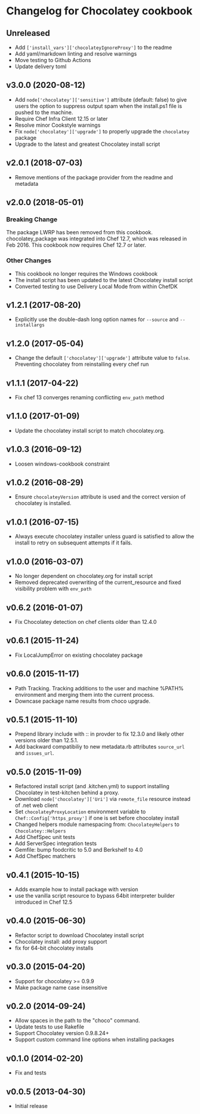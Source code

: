# Changelog for Chocolatey cookbook

## Unreleased

- Add `['install_vars']['chocolateyIgnoreProxy']` to the readme
- Add yaml/markdown linting and resolve warnings
- Move testing to Github Actions
- Update delivery toml

## v3.0.0 (2020-08-12)

- Add `node['chocolatey']['sensitive']` attribute (default: false) to give users the option to suppress output spam when the install.ps1 file is pushed to the machine.
- Require Chef Infra Client 12.15 or later
- Resolve minor Cookstyle warnings
- Fix `node['chocolatey']['upgrade']` to properly upgrade the `chocolatey` package
- Upgrade to the latest and greatest Chocolatey install script

## v2.0.1 (2018-07-03)

- Remove mentions of the package provider from the readme and metadata

## v2.0.0 (2018-05-01)

### Breaking Change

The package LWRP has been removed from this cookbook. chocolatey_package was integrated into Chef 12.7, which was released in Feb 2016\. This cookbook now requires Chef 12.7 or later.

### Other Changes

- This cookbook no longer requires the Windows cookbook
- The install script has been updated to the latest Chocolatey install script
- Converted testing to use Delivery Local Mode from within ChefDK

## v1.2.1 (2017-08-20)

- Explicitly use the double-dash long option names for `--source` and `--installargs`

## v1.2.0 (2017-05-04)

- Change the default `['chocolatey']['upgrade']` attribute value to `false`. Preventing chocolatey from reinstalling every chef run

## v1.1.1 (2017-04-22)

- Fix chef 13 converges renaming conflicting `env_path` method

## v1.1.0 (2017-01-09)

- Update the chocolatey install script to match chocolatey.org.

## v1.0.3 (2016-09-12)

- Loosen windows-cookbook constraint

## v1.0.2 (2016-08-29)

- Ensure `chocolateyVersion` attribute is used and the correct version of chocolatey is installed.

## v1.0.1 (2016-07-15)

- Always execute chocolatey installer unless guard is satisfied to allow the install to retry on subsequent attempts if it fails.

## v1.0.0 (2016-03-07)

- No longer dependent on chocolatey.org for install script
- Removed deprecated overwriting of the current_resource and fixed visibility problem with `env_path`

## v0.6.2 (2016-01-07)

- Fix Chocolatey detection on chef clients older than 12.4.0

## v0.6.1 (2015-11-24)

- Fix LocalJumpError on existing chocolatey package

## v0.6.0 (2015-11-17)

- Path Tracking. Tracking additions to the user and machine %PATH% environment and merging them into the current process.
- Downcase package name results from choco upgrade.

## v0.5.1 (2015-11-10)

- Prepend library include with :: in provder to fix 12.3.0 and likely other versions older than 12.5.1.
- Add backward compatibiliy to new metadata.rb attributes `source_url` and `issues_url`.

## v0.5.0 (2015-11-09)

- Refactored install script (and .kitchen.yml) to support installing Chocolatey in test-kitchen behind a proxy.
- Download `node['chocolatey']['Uri']` via `remote_file` resource instead of .net web client
- Set `chocolateyProxyLocation` environment variable to `Chef::Config['https_proxy']` if one is set before chocolatey install
- Changed helpers module namespacing from: `ChocolateyHelpers` to `Chocolatey::Helpers`
- Add ChefSpec unit tests
- Add ServerSpec integration tests
- Gemfile: bump foodcritic to 5.0 and Berkshelf to 4.0
- Add ChefSpec matchers

## v0.4.1 (2015-10-15)

- Adds example how to install package with version
- use the vanilla script resource to bypass 64bit interpreter builder introduced in Chef 12.5

## v0.4.0 (2015-06-30)

- Refactor script to download Chocolatey install script
- Chocolatey install: add proxy support
- fix for 64-bit chocolatey installs

## v0.3.0 (2015-04-20)

- Support for chocolatey >= 0.9.9
- Make package name case insensitive

## v0.2.0 (2014-09-24)

- Allow spaces in the path to the "choco" command.
- Update tests to use Rakefile
- Support Chocolatey version 0.9.8.24+
- Support custom command line options when installing packages

## v0.1.0 (2014-02-20)

- Fix and tests

## v0.0.5 (2013-04-30)

- Initial release
